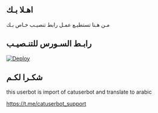 ## اهـلا بـك
مـن هـنا تستطيـع عمـل رابط تنصيـب خـاص بـك

## رابـط السـورس للتنـصيـب

[![Deploy](https://www.herokucdn.com/deploy/button.svg)](https://heroku.com/deploy?template=https://github.com/YAZOON0/pack)

## شكـرا لكـم 


this userbot is import of catuserbot and translate to arabic

https://t.me/catuserbot_support
